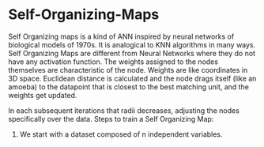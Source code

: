 # Self-Organizing-Maps
Self Organizing maps is a kind of ANN inspired by neural networks of biological models of 1970s. It is analogical to KNN algorithms in many ways. Self Organizing Maps are different
from Neural Networks where they do not have any activation function. The weights assigned to the nodes themselves are characteristic of the node. Weights are like coordinates in
3D space. Euclidean distance is calculated and the node drags itself (like an amoeba) to the datapoint that is closest to the best matching unit, and the weights get updated.

In each subsequent iterations that radii decreases, adjusting the nodes specifically over the data.
Steps to train a Self Organizing Map:
1. We start with a dataset composed of n independent variables.
